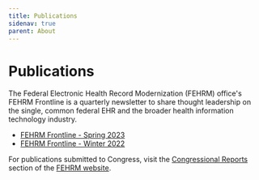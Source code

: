 ```yaml
---
title: Publications
sidenav: true
parent: About
---
```

# Publications

The Federal Electronic Health Record Modernization (FEHRM) office's FEHRM Frontline is a quarterly newsletter to share thought leadership on the single, common federal EHR and the broader health information technology industry.

* [F﻿EHRM Frontline - Spring 2023](/images/frontline_spring-2023_issue-2_final_508_2.pdf)
* [FEHRM Frontline - Winter 2022](/images/fehrm-frontline_winter-2022_508_final.pdf)

For publications submitted to Congress, visit the [Congressional Reports](/congressional-reports) section of the [FEHRM website](/).
